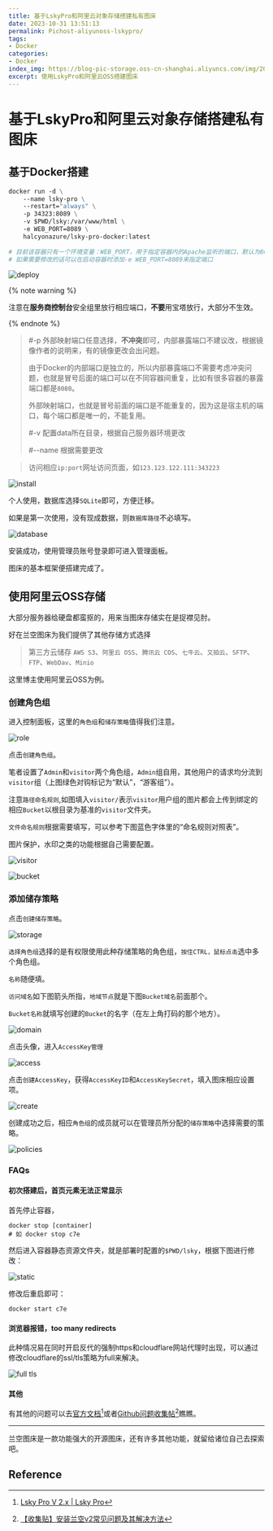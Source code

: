 ```yaml
---
title: 基于LskyPro和阿里云对象存储搭建私有图床
date: 2023-10-31 13:51:13
permalink: Pichost-aliyunoss-lskypro/
tags:
- Docker
categories:
- Docker
index_img: https://blog-pic-storage.oss-cn-shanghai.aliyuncs.com/img/202310311353472.png
excerpt: 使用LskyPro和阿里云OSS搭建图床
---
```


# 基于LskyPro和阿里云对象存储搭建私有图床

## 基于Docker搭建

```dockerfile
docker run -d \
    --name lsky-pro \
    --restart="always" \
    -p 34323:8089 \
    -v $PWD/lsky:/var/www/html \
    -e WEB_PORT=8089 \
    halcyonazure/lsky-pro-docker:latest
    
# 目前该容器只有一个环境变量：WEB_PORT，用于指定容器内的Apache监听的端口，默认为8089
# 如果需要修改的话可以在启动容器时添加-e WEB_PORT=8089来指定端口
```

![deploy](https://blog-pic-storage.oss-cn-shanghai.aliyuncs.com/img/202311142012446.png)

{% note warning %}

注意在**服务商控制台**安全组里放行相应端口，**不要**用宝塔放行，大部分不生效。

{% endnote %}

> #-p 外部映射端口任意选择，**不冲突**即可，内部暴露端口不建议改，根据镜像作者的说明来，有的镜像更改会出问题。
>
> 由于Docker的内部端口是独立的，所以内部暴露端口不需要考虑冲突问题，也就是冒号后面的端口可以在不同容器间重复，比如有很多容器的暴露端口都是`8080`。
>
> 外部映射端口，也就是冒号前面的端口是不能重复的，因为这是宿主机的端口，每个端口都是唯一的，不能复用。
>
> #-v 配置data所在目录，根据自己服务器环境更改
>
> #--name 根据需要更改

> 访问相应`ip:port`网址访问页面，如`123.123.122.111:343223`

![install](https://blog-pic-storage.oss-cn-shanghai.aliyuncs.com/img/202311142016579.png)

个人使用，数据库选择`SQLite`即可，方便迁移。

如果是第一次使用，没有现成数据，则`数据库路径`不必填写。

![database](https://blog-pic-storage.oss-cn-shanghai.aliyuncs.com/img/202311142018169.png)

安装成功，使用管理员账号登录即可进入管理面板。

图床的基本框架便搭建完成了。

## 使用阿里云OSS存储

大部分服务器给硬盘都蛮抠的，用来当图床存储实在是捉襟见肘。

好在兰空图床为我们提供了其他存储方式选择

> 第三方云储存 `AWS S3`、`阿里云 OSS`、`腾讯云 COS`、`七牛云`、`又拍云`、`SFTP`、`FTP`、`WebDav`、`Minio`

这里博主使用阿里云OSS为例。

### 创建角色组

进入控制面板，这里的`角色组`和`储存策略`值得我们注意。

![role](https://blog-pic-storage.oss-cn-shanghai.aliyuncs.com/img/202311142029307.png)

点击`创建角色组`。

笔者设置了`Admin`和`visitor`两个角色组，`Admin`组自用，其他用户的请求均分流到`visitor`组（上图绿色对钩标记为“默认”，“游客组”）。

注意`路径命名规则`,如图填入`visitor/`表示`visitor`用户组的图片都会上传到绑定的相应`Bucket`以根目录为基准的`visitor`文件夹。

`文件命名规则`根据需要填写，可以参考下图蓝色字体里的“命名规则对照表”。

图片保护，水印之类的功能根据自己需要配置。

![visitor](https://blog-pic-storage.oss-cn-shanghai.aliyuncs.com/img/202311142035944.png)

![bucket](https://blog-pic-storage.oss-cn-shanghai.aliyuncs.com/img/202311142040572.png)

### 添加储存策略

点击`创建储存策略`。

![storage](https://blog-pic-storage.oss-cn-shanghai.aliyuncs.com/img/202311142048699.png)

`选择角色组`选择的是有权限使用此种存储策略的角色组，`按住CTRL，鼠标点击`选中多个角色组。

`名称`随便填。

`访问域名`如下图箭头所指，`地域节点`就是下图`Bucket域名`前面那个。

`Bucket名称`就填写创建的`Bucket`的名字（在左上角打码的那个地方）。

![domain](https://blog-pic-storage.oss-cn-shanghai.aliyuncs.com/img/202311142053700.png)

点击头像，进入`AccessKey管理`

![access](https://blog-pic-storage.oss-cn-shanghai.aliyuncs.com/img/202311142058889.png)

点击`创建AccessKey`，获得`AccessKeyID`和`AccessKeySecret`，填入图床相应设置项。

![create](https://blog-pic-storage.oss-cn-shanghai.aliyuncs.com/img/202311142100360.png)

创建成功之后，相应`角色组`的成员就可以在管理员所分配的`储存策略`中选择需要的策略。

![policies](https://blog-pic-storage.oss-cn-shanghai.aliyuncs.com/img/202311142103877.png)

### FAQs

#### 初次搭建后，首页元素无法正常显示

首先停止容器，

```
docker stop [container]
# 如 docker stop c7e
```

然后进入容器静态资源文件夹，就是部署时配置的`$PWD/lsky`，根据下图进行修改：

![static](https://blog-pic-storage.oss-cn-shanghai.aliyuncs.com/img/202311142107577.png)

修改后重启即可：

```
docker start c7e
```

#### 浏览器报错，too many redirects

此种情况易在同时开启反代的强制https和cloudflare网站代理时出现，可以通过修改cloudflare的ssl/tls策略为full来解决。

![full tls](https://blog-pic-storage.oss-cn-shanghai.aliyuncs.com/img/202406261925916.png)

#### 其他

有其他的问题可以去[官方文档](https://docs.lsky.pro/docs/free/v2/)[^2]或者[Github问题收集帖](https://github.com/lsky-org/lsky-pro/discussions/357)[^3]瞧瞧。

---

兰空图床是一款功能强大的开源图床，还有许多其他功能，就留给诸位自己去探索吧。

## Reference

[^1]:[HalcyonAzure/lsky-pro-docker](https://github.com/HalcyonAzure/lsky-pro-docker)
[^2]:[Lsky Pro V 2.x | Lsky Pro](https://docs.lsky.pro/docs/free/v2/)
[^3]:[【收集贴】安装兰空v2常见问题及其解决方法](https://github.com/lsky-org/lsky-pro/discussions/357)
